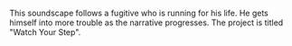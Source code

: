 This soundscape follows a fugitive who is running for his life. He gets himself into more trouble as the narrative progresses. The project is titled "Watch Your Step".  


